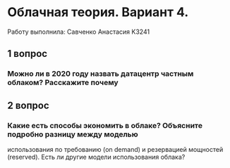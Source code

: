# Облачная теория. Вариант 4.

Работу выполнила: Савченко Анастасия K3241


## 1 вопрос

### Можно ли в 2020 году назвать датацентр частным облаком? Расскажите почему


## 2 вопрос 

### Какие есть способы экономить в облаке? Объясните подробно разницу между моделью
использования по требованию (on demand) и резервацией мощностей (reserved). Есть ли другие
модели использования облака?
